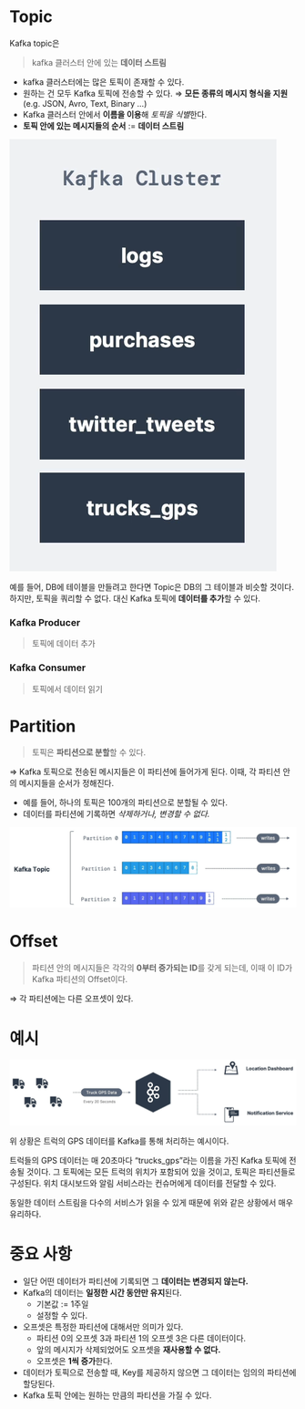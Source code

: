 # Topic

Kafka topic은

> kafka 클러스터 안에 있는 **데이터 스트림**
> 
- kafka 클러스터에는 많은 토픽이 존재할 수 있다.
- 원하는 건 모두 Kafka 토픽에 전송할 수 있다. ⇒ **모든 종류의 메시지 형식을 지원**(e.g. JSON, Avro, Text, Binary …)
- Kafka 클러스터 안에서 **이름을 이용**해 *토픽을 식별*한다.
- **토픽 안에 있는 메시지들의 순서** := **데이터 스트림**

![Untitled](./images/kafka01.png)

예를 들어, DB에 테이블을 만들려고 한다면 Topic은 DB의 그 테이블과 비슷할 것이다. 하지만, 토픽을 쿼리할 수 없다. 대신 Kafka 토픽에 **데이터를 추가**할 수 있다.

### Kafka Producer

> 토픽에 데이터 추가
> 

### Kafka Consumer

> 토픽에서 데이터 읽기
> 

# Partition

> 토픽은 **파티션으로 분할**할 수 있다.
> 

⇒ Kafka 토픽으로 전송된 메시지들은 이 파티션에 들어가게 된다. 이때, 각 파티션 안의 메시지들을 순서가 정해진다. 

- 예를 들어, 하나의 토픽은 100개의 파티션으로 분할될 수 있다.
- 데이터를 파티션에 기록하면 *삭제하거나, 변경할 수 없다.*

![Untitled](./images/kafka02.png)

# Offset

> 파티션 안의 메시지들은 각각의 **0부터 증가되는 ID**를 갖게 되는데, 이때 이 ID가 Kafka 파티션의 Offset이다.
> 

⇒ 각 파티션에는 다른 오프셋이 있다. 

# 예시

![Untitled](./images/kafka03.png)

위 상황은 트럭의 GPS 데이터를 Kafka를 통해 처리하는 예시이다.

트럭들의 GPS 데이터는 매 20초마다 “trucks_gps”라는 이름을 가진 Kafka 토픽에 전송될 것이다. 그 토픽에는 모든 트럭의 위치가 포함되어 있을 것이고, 토픽은 파티션들로 구성된다. 위치 대시보드와 알림 서비스라는 컨슈머에게 데이터를 전달할 수 있다. 

동일한 데이터 스트림을 다수의 서비스가 읽을 수 있게 때문에 위와 같은 상황에서 매우 유리하다.

# 중요 사항

- 일단 어떤 데이터가 파티션에 기록되면 그 **데이터는 변경되지 않는다.**
- Kafka의 데이터는 **일정한 시간 동안만 유지**된다.
    - 기본값 := 1주일
    - 설정할 수 있다.
- 오프셋은 특정한 파티션에 대해서만 의미가 있다.
    - 파티션 0의 오프셋 3과 파티션 1의 오프셋 3은 다른 데이터이다.
    - 앞의 메시지가 삭제되었어도 오프셋을 **재사용할 수 없다.**
    - 오프셋은 **1씩 증가**한다.
- 데이터가 토픽으로 전송할 때, Key를 제공하지 않으면 그 데이터는 임의의 파티션에 할당된다.
- Kafka 토픽 안에는 원하는 만큼의 파티션을 가질 수 있다.
